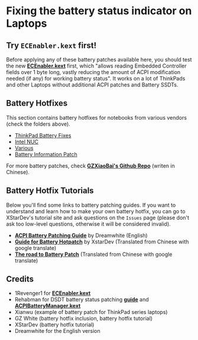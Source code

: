 # Fixing the battery status indicator on Laptops

## Try `ECEnabler.kext` first!
Before applying any of these battery patches available here, you should test the new [**ECEnabler.kext**](https://github.com/1Revenger1/ECEnabler) first, which "allows reading Embedded Controller fields over 1 byte long, vastly reducing the amount of ACPI modification needed (if any) for working battery status". It works on a lot of ThinkPads and other Laptops without additional ACPI patches and Battery SSDTs.

## Battery Hotfixes
This section contains battery hotfixes for notebooks from various vendors (check the folders above). 

- [ThinkPad Battery Fixes](/05_Laptop-specific_Patches/Battery_Patches/i_ThinkPad/README.md)
- [Intel NUC](/05_Laptop-specific_Patches/Battery_Patches/v_NUC/README.md)
- [Various](/05_Laptop-specific_Patches/Battery_Patches/ii_Other_brands)
- [Battery Information Patch](/05_Laptop-specific_Patches/Battery_Patches/iii_Battery_Information_Assist_Patch/README.md)

For more battery patches, check [**GZXiaoBai's Github Repo**](https://github.com/GZXiaoBai/Hackintosh-Battery-Hotpatch) (writen in Chinese).

## Battery Hotfix Tutorials
Below you'll find some links to battery patching guides. If you want to understand and learn how to make your own battery hotfix, you can go to XStarDev's tutorial site and ask questions on the `Issues` page (please don't ask too low-level questions, otherwise it will be considered invalid).

- [**ACPI Battery Patching Guide**](https://github.com/dreamwhite/acpi-battery-patching-guide) by Dreamwhite (English)
- [**Guide for Battery Hotpatch**](https://translate.google.com/translate?sl=auto&tl=en&u=https://xstar-dev.github.io/hackintosh_advanced/Guide_For_Battery_Hotpatch.html) by XstarDev (Translated from Chinese with google translate)
- [**The road to Battery Patch**](https://translate.google.com/translate?sl=auto&tl=en&u=http://yqp7js.coding-pages.com/2020/05/16/%25E8%25BF%259B%25E9%2598%25B6%25EF%25BC%259A%25E7%2594%25B5%25E6%25B1%25A0%25E7%2583%25AD%25E8%25A1%25A5%25E4%25B8%2581%25EF%25BC%2588Battery-Hotpatch%25EF%25BC%2589%25E4%25B9%258B%25E8%25B7%25AF/) (Translated from Chinese with google translate)

## Credits
- 1Revenger1 for [**ECEnabler.kext**](https://github.com/1Revenger1/ECEnabler)
- Rehabman for DSDT battery status patching [**guide**](https://www.tonymacx86.com/threads/guide-how-to-patch-dsdt-for-working-battery-status.116102/) and [**ACPIBatteryManager.kext**](https://bitbucket.org/RehabMan/os-x-acpi-battery-driver/src/master/)
- Xianwu (example of battery patch for ThinkPad series laptops)
- GZ White (battery hotfix inclusion, battery hotfix tutorial)
- XStarDev (battery hotfix tutorial)
- Dreamwhite for the English version

